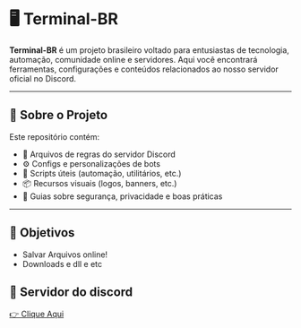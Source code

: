 # 🖥️ Terminal-BR

**Terminal-BR** é um projeto brasileiro voltado para entusiastas de tecnologia, automação, comunidade online e servidores. Aqui você encontrará ferramentas, configurações e conteúdos relacionados ao nosso servidor oficial no Discord.

---

## 📁 Sobre o Projeto

Este repositório contém:

- 📜 Arquivos de regras do servidor Discord  
- ⚙️ Configs e personalizações de bots  
- 🧩 Scripts úteis (automação, utilitários, etc.)  
- 📦 Recursos visuais (logos, banners, etc.)  
- 🔐 Guias sobre segurança, privacidade e boas práticas

---

## 📌 Objetivos

- Salvar Arquivos online!
- Downloads e dll e etc

## 👾 Servidor do discord 
[👉 Clique Aqui](https://discord.gg/aqZYEhGHaS)
